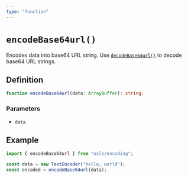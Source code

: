 ```yaml
---
type: "function"
---
```


# `encodeBase64url()`

Encodes data into base64 URL string. Use [`decodeBase64url()`](ref:encoding) to decode base64 URL strings.

## Definition

```ts
function encodeBase64url(data: ArrayBuffer): string;
```

### Parameters

- `data`

## Example

```ts
import { encodeBase64url } from "oslo/encoding";

const data = new TextEncoder("hello, world");
const encoded = encodeBase64url(data);
```
